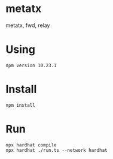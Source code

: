 # metatx
metatx, fwd, relay

# Using
`npm version 10.23.1`

# Install
```
npm install
```

# Run
```
npx hardhat compile
npx hardhat ./run.ts --network hardhat
```
